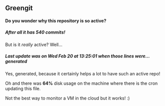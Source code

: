 ## Greengit

#### Do you wonder why this repository is so active?

##### After all it has 540 commits!

But is it *really* active? Well...

##### Last update was on Wed Feb 20 at 13:25:01 when those lines were... generated

Yes, generated, because it certainly helps a lot to have such an active repo!

Oh and there was **64%** disk usage on the machine
where there is the cron updating this file.

Not the best way to monitor a VM in the cloud but it works! :)
